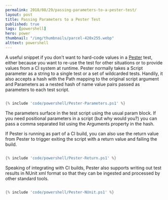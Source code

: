 ```yaml
---
permalink: 2018/08/29/passing-parameters-to-a-pester-test/
layout: post
title: Passing Parameters to a Pester Test
published: true
tags: [powershell]
hero: power
thumbnail: "/img/thumbnails/parcel-420x255.webp"
alttext: powershell
---
```


A useful snippet if you don't want to hard-code values in a <a href="https://github.com/pester/Pester">Pester</a>
test, either because you want to re-use the test for other situations or to provide values from a CI system
at runtime. Pester normally takes a Script parameter as a string to a single test or a set of wildcarded tests. Handily,
it also accepts a hash with the Path mapping to the original script argument and Parameters as a nested hash of
name value pairs passed as parameters to each test script.

```powershell

{% include 'code/powershell/Pester-Parameters.ps1' %}

```

The parameters surface in the test script using the usual param block. If you need positional parameters in a script (but why
would you?) you can pass a comma separated list using the Arguments property in the hash.

If Pester is running as part of a CI build, you can also use the return value from Pester to trigger exiting the script with a return value
and failing the build.

```powershell

{% include 'code/powershell/Pester-Return.ps1' %}

```

Speaking of integrating with CI builds, Pester also supports writing out test results in NUnit xml format so that they can be ingested
and processed by other standard tools.

```powershell

{% include 'code/powershell/Pester-NUnit.ps1' %}

```
